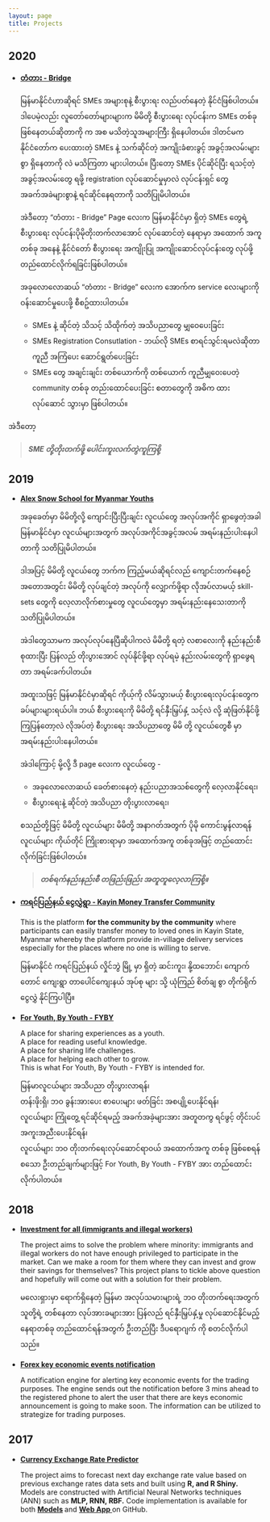 ```yaml
---
layout: page
title: Projects
---
```


## 2020
* <strong><a href ="https://www.facebook.com/MSMEsBridge/" target="_blank">တံတား - Bridge</a></strong>

	မြန်မာနိုင်ငံဟာဆိုရင်  SMEs အများစုနဲ့  စီးပွားရး လည်ပတ်နေတဲ့ နိုင်ငံဖြစ်ပါတယ်။ ဒါပေမဲ့လည်း လူတော်တော်များများက မိမိတို့ စီးပွားရေး လုပ်ငန်းက SMEs တစ်ခုဖြစ်နေတယ်ဆိုတာကို က အစ မသိတဲ့သူအများကြီး ရှိနေပါတယ်။ ဒါတင်မက နိုင်ငံတော်က ပေးထားတဲ့  SMEs နဲ့ သက်ဆိုင်တဲ့ အကျိုးခံစားခွင့် အခွင့်အလမ်းများစွာ ရှိနေတာကို လဲ မသိကြတာ များပါတယ်။ ပြီးတော့ SMEs ပိုင်ဆိုင်ပြီး ရသင့်တဲ့ အခွင့်အလမ်းတွေ ရဖို့ registration လုပ်ဆောင်မှုမှာလဲ လုပ်ငန်းရှင် တွေ အခက်အခဲများစွာနဲ့ ရင်ဆိုင်နေရတာကို သတိပြုမိပါတယ်။

	အဲဒီတော့  “တံတား - Bridge” Page လေးက မြန်မာနိုင်ငံမှာ ရှိတဲ့ SMEs တွေရဲ့ စီးပွားရေး လုပ်ငန်းပိုမိုတိုးတက်လာအောင် လုပ်ဆောင်တဲ့ နေရာမှာ အထောက် အကူ တစ်ခု အနေနဲ့ နိုင်ငံတော် စီးပွားရေး အကျိုးပြု အကျိုးဆောင်လုပ်ငန်းတွေ လုပ်ဖို့ တည်ထောင်လိုက်ရခြင်းဖြစ်ပါတယ်။

	အခုလောလောဆယ်  “တံတား -  Bridge” လေးက အောက်က service လေးများကို ဝန်းဆောင်မှုပေးဖို့ စီစဥ်ထားပါတယ်။
	* SMEs နဲ့ ဆိုင်တဲ့ သိသင့် သိထိုက်တဲ့ အသိပညာတွေ မျှဝေပေးခြင်း
	* SMEs Registration Consutlation - ဘယ်လို SMEs စာရင်သွင်းရမလဲဆိုတာ ကူညီ အကြံပေး ဆောင်ရွတ်ပေးခြင်း
	* SMEs တွေ အချင်းချင်း တစ်ယောက်ကို တစ်ယောက် ကူညီမျှဝေးပေတဲ့ community တစ်ခု တည်းထောင်ပေးခြင်း
	စတာတွေကို အဓိက ထား လုပ်ဆောင် သွားမှာ ဖြစ်ပါတယ်။

အဲဒီတော့
> ***SME တို့တိုးတက်ဖို့ ပေါင်းကူးလက်တွဲကူကြစို့***


## 2019
* <strong><a href ="https://www.alexsnowschool.org/" target="_blank">Alex Snow School for Myanmar Youths </a></strong>

	အခုခေတ်မှာ မိမိတို့လို့ ကျောင်းပြီးပြီးချင်း လူငယ်တွေ အလုပ်အကိုင် ရှာဖွေတဲ့အခါ မြန်မာနိုင်ငံမှာ လူငယ်များအတွက် အလုပ်အကိုင်အခွင့်အလမ် အရမ်းနည်းပါးနေပါတာကို သတိပြုမိပါတယ်။

	ဒါအပြင့် မိမိတို့ လူငယ်တွေ ဘက်က ကြည့်မယ်ဆိုရင်လည် ကျောင်းတက်နေစဉ်အတောအတွင်း မိမိတို့ လုပ်ချင်တဲ့ အလုပ်ကို လျှောက်ဖို့ရာ လိုအပ်လာမယ့် skill-sets တွေကို လေ့လာလိုက်စားမှုတွေ လူငယ်တွေမှာ အရမ်းနည်းနေသေးတာကို သတိပြုမိပါတယ်။ 

	အဲဒါတွေသာမက အလုပ်လုပ်နေပြီဆိုပါကလဲ မိမိတို့ ရတဲ့ လစာလေးကို နည်းနည်းစီ စုထားပြီး ပြန်လည် တိုးပွားအောင် လုပ်နိုင်ဖို့ရာ လုပ်ရမဲ့ နည်းလမ်းတွေကို ရှာဖွေရတာ အရမ်းခက်ပါတယ်။

	အထူးသဖြင့် မြန်မာနိုင်ငံမှာဆိုရင် ကိုယ့်ကို လိမ်သွားမယ့် စီးပွားရေးလုပ်ငန်းတွေက ခပ်များများရယ်ပါ။ ဘယ် စီးပွားရေးကို မိမိတို့ ရင်နှီးမြှပ်နှံ့ သင့်လဲ လို့ ဆုံဖြတ်နိုင်ဖို့ ကြပြန်တော့လဲ လိုအပ်တဲ့ စီးပွားရေး အသိပညာတွေ မိမိ တို့ လူငယ်တွေစီ မှာ အရမ်းနည်းပါးနေပါတယ်။

	အဲဒါကြောင့် မို့လို့ ဒီ page လေးက လူငယ်တွေ - 
	* အခုလောလောဆယ် ခေတ်စားနေတဲ့ နည်းပညာအသစ်တွေကို လေ့လာနိုင်ရေး၊
	* စီးပွားရေးနဲ့ ဆိုင်တဲ့ အသိပညာ တိုးပွားလာရေး၊
	
	စသည်တို့ဖြင့် မိမိတို့ လူငယ်များ မိမိတို့ အနာဂတ်အတွက် ပိုမို ကောင်းမွန်လာရန် လူငယ်များ ကိုယ်တိုင် ကြိုးစားရာမှာ အထောက်အကူ တစ်ခုအဖြင့် တည်ထောင်းလိုက်ခြင်းဖြစ်ပါတယ်။

	> ***တစ်ရက်နည်းနည်းစီ တဖြည်းဖြည်း အတူတူလေ့လာကြစို့။*** 

* <strong><a href ="https://www.facebook.com/kayinmoneytransfercommunity/" target="_blank">ကရင်ပြည်နယ် ငွေလွှဲရွာ -  Kayin Money Transfer Community</a></strong>

	This is the platform **for the community by the community** where participants can easily transfer money to loved ones in Kayin State, Myanmar whereby
	the platform provide in-village delivery services especially for the places where no one is willing to serve.

	မြန်မာနိုင်ငံ ကရင်ပြည်နယ် လှိုင်ဘွဲ မြို့ မှာ ရှိတဲ့ ဆင်းကူး၊ နို့ထဘောင်၊ ကျောက်တောင် ကျေးရွာ တာပေါင်ကျေးနယ် အုပ်စု များ သို့ ယုံကြည် စိတ်ချ စွာ တိုက်ရိုက် ငွေလွှဲ နိုင်ကြပါပြီ။



* <strong><a href ="https://www.facebook.com/fyby2019" target="_blank">For Youth, By Youth - FYBY</a></strong>

	A place for sharing experiences as a youth.<br />
	A place for reading useful knowledge.<br />
	A place for sharing life challenges.<br />
	A place for helping each other to grow.<br />
	This is what  For Youth, By Youth - FYBY is intended for.<br />

	မြန်မာလူငယ်များ အသိပညာ တိုးပွားလာရန်၊<br />
	တန်းဖိုးရှိ၊ ဘဝ ခွန်းအားပေး စာပေးများ ဖတ်ခြင်း အစပျို့ပေးနိုင်ရန်၊<br />
	လူငယ်များ ကြုံတွေ့ ရင်ဆိုင်ရမည့် အခက်အခဲ့များအား အတူတကွ ရင်ဖွင့် တိုင်းပင် အကူးအညီးပေးနိုင်ရန်၊<br />
	လူငယ်များ ဘဝ တိုးတက်ရေးလုပ်ဆောင်ရာဝယ် အထောက်အကူ တစ်ခု ဖြစ်စေရန်<br />
	စသော ဦးတည်ချက်များဖြင့် For Youth, By Youth - FYBY အား တည်ထောင်းလိုက်ပါတယ်။<br />



## 2018
* <strong><a href ="https://github.com/alexsnow348/investment-for-all" target="_blank">Investment for all (immigrants and illegal workers)</a></strong>

	The project aims to solve the problem where minority: immigrants and illegal workers do not have enough privileged to participate in the market. Can we make a room for them where they can invest and grow their savings for themselves? This project plans to tickle above question and hopefully will come out with a solution for their problem.

	မလေးရှားမှာ ရောက်ရှိနေတဲ့ မြန်မာ အလုပ်သမားများရဲ့ ဘဝ တိုးတက်ရေးအတွက် သူတို့ရဲ့ တစ််နေတာ လုပ်အားခများအား  ပြန်လည် ရင်နှီးမြှပ်နှံ့မှု လုပ်ဆောင်နိုင်မည့် နေရာတစ်ခု တည်ထောင်ရန်အတွက် ဦးတည်ပြီး ဒီပရောဂျက် ကို စတင်လိုက်ပါသည်။


* <strong><a href ="https://github.com/alexsnow348/FX-Key-Eco-Event" target="_blank">Forex key economic events notification</a></strong>

	A notification engine for alerting key economic events for the trading purposes. The engine sends out the notification before 3 mins ahead to the registered phone to alert the user that there are keys economic announcement is going to make soon. The information can be utilized to strategize for trading purposes.


## 2017
* <strong><a href="https://wuthmone.shinyapps.io/ann_predictor_app/" target="_blank">Currency Exchange Rate Predictor</a></strong>

	The project aims to forecast next day exchange rate value based on previous exchange rates data sets and built using <strong>R, and R Shiny.</strong> Models are constructed with Artificial Neural Networks techniques (ANN) such as <strong>MLP, RNN, RBF.</strong> Code implementation is available for both <strong> <a href="https://github.com/alexsnow348/Exchange-Rate-Forecasting-Using-Ensemble-ANN-Models" target="_blank">Models</a> </strong>  and  <strong><a href="https://github.com/alexsnow348/Exchange-Rate-Predictor-Web-App" target="_blank">Web App </a></strong> on GitHub.
